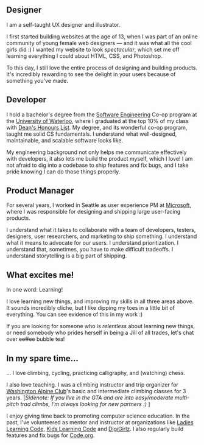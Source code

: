 ## Designer
I am a self-taught UX designer and illustrator.

I first started building websites at the age of 13, when I was part of an online community of young female web designers &mdash; and it was what all the cool girls did :) I wanted my website to look *spectacular*, which set me off learning everything I could about HTML, CSS, and Photoshop.

To this day, I still love the entire process of designing and building products. It's incredibly rewarding to see the delight in your users because of something you've made.

## Developer
I hold a bachelor's degree from the [Software Engineering](https://uwaterloo.ca/software-engineering/) Co-op program at the [University of Waterloo](http://uwaterloo.ca), where I graduated at the top 10% of my class with [Dean's Honours List](https://ugradcalendar.uwaterloo.ca/page/ENG-Deans-Honours-List). My degree, and its wonderful co-op program, taught me solid CS fundamentals. I understand what well-designed, maintainable, and scalable software looks like.

My engineering background not only helps me communicate effectively with developers, it also lets me build the product myself, which I love! I am not afraid to dig into a codebase to ship features and fix bugs, and I take pride knowing I can do those things properly.

## Product Manager
For several years, I worked in Seattle as user experience PM at [Microsoft](http://microsoft.com), where I was responsible for designing and shipping large user-facing products.

I understand what it takes to collaborate with a team of developers, testers, designers, user researchers, and marketing to ship something. I understand what it means to advocate for our users. I understand prioritization. I understand that, sometimes, you have to make difficult tradeoffs. I understand storytelling is a big part of shipping.

## What excites me!
In one word: Learning!

I love learning new things, and improving my skills in all three areas above. It sounds incredibly cliche, but I like dipping my toes in a little bit of everything. You can see evidence of this in my work :)

If you are looking for someone who is *relentless* about learning new things, or need somebody who prides herself in being a Jill of all trades, let's chat over <strike>coffee</strike> bubble tea!

## In my spare time...
... I love climbing, cycling, practicing calligraphy, and (watching) chess. 

I also love teaching. I was a climbing instructor and trip organizer for [Washington Alpine Club](http://washingtonalpineclub.org)'s basic and intermediate climbing classes for 3 years. \[*Sidenote: If you live in the GTA and are into easy/moderate multi-pitch trad climbs, I'm always looking for new partners :)* \]

I enjoy giving time back to promoting computer science education. In the past, I've volunteered as mentor and instructor at organizations like [Ladies Learning Code](http://ladieslearningcode.com), [Kids Learning Code](http://kidslearningcode.com) and [DigiGirlz](https://www.microsoft.com/en-us/diversity/programs/digigirlz/default.aspx). I also regularly build features and fix bugs for [Code.org](http://code.org).
